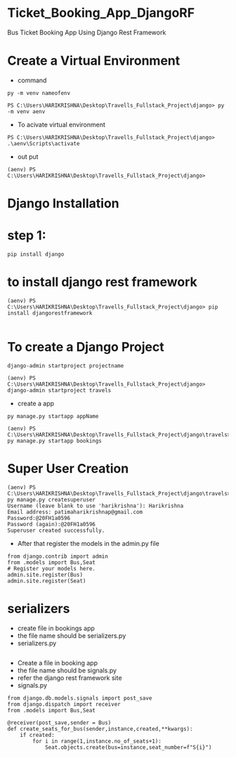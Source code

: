# Ticket_Booking_App_DjangoRF
Bus Ticket Booking App Using Django Rest Framework
# Create a Virtual Environment
* command
```
py -m venv nameofenv
```
```
PS C:\Users\HARIKRISHNA\Desktop\Travells_Fullstack_Project\django> py -m venv aenv
```
* To acivate virtual environment
```
PS C:\Users\HARIKRISHNA\Desktop\Travells_Fullstack_Project\django> .\aenv\Scripts\activate  
```
* out put
```
(aenv) PS C:\Users\HARIKRISHNA\Desktop\Travells_Fullstack_Project\django>
```
# Django Installation 
# step 1:
```
pip install django
```
# to install django rest framework
```
(aenv) PS C:\Users\HARIKRISHNA\Desktop\Travells_Fullstack_Project\django> pip install djangorestframework
```
```

```
# To create a Django Project
```
django-admin startproject projectname
```
```
(aenv) PS C:\Users\HARIKRISHNA\Desktop\Travells_Fullstack_Project\django> django-admin startproject travels
```
* create a app
```
py manage.py startapp appName
```
```
(aenv) PS C:\Users\HARIKRISHNA\Desktop\Travells_Fullstack_Project\django\travels> py manage.py startapp bookings
```
# Super User Creation
```
(aenv) PS C:\Users\HARIKRISHNA\Desktop\Travells_Fullstack_Project\django\travels> py manage.py createsuperuser
Username (leave blank to use 'harikrishna'): Harikrishna
Email address: patimaharikrishnap@gmail.com
Password:@20FH1a0596
Password (again):@20FH1a0596 
Superuser created successfully.
```
* After that register the models in the admin.py file

```
from django.contrib import admin
from .models import Bus,Seat
# Register your models here.
admin.site.register(Bus)
admin.site.register(Seat)
```
# serializers
* create file in bookings app
* the file name should be serializers.py
* serializers.py
```
```
* Create a file in booking app
* the file name should be signals.py
* refer the django rest framework site
* signals.py
```
from django.db.models.signals import post_save
from django.dispatch import receiver
from .models import Bus,Seat

@receiver(post_save,sender = Bus)
def create_seats_for_bus(sender,instance,created,**kwargs):
    if created:
        for i in range(1,instance.no_of_seats+1):
            Seat.objects.create(bus=instance,seat_number=f"S{i}")
```
